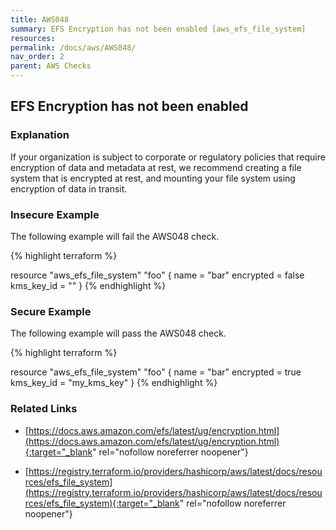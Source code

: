 ```yaml
---
title: AWS048
summary: EFS Encryption has not been enabled [aws_efs_file_system] 
resources: 
permalink: /docs/aws/AWS048/
nav_order: 2
parent: AWS Checks
---
```


## EFS Encryption has not been enabled

### Explanation


If your organization is subject to corporate or regulatory policies that require encryption of data and metadata at rest, we recommend creating a file system that is encrypted at rest, and mounting your file system using encryption of data in transit.




### Insecure Example

The following example will fail the AWS048 check.

{% highlight terraform %}

resource "aws_efs_file_system" "foo" {
  name       = "bar"
  encrypted  = false
  kms_key_id = ""
}
{% endhighlight %}



### Secure Example

The following example will pass the AWS048 check.

{% highlight terraform %}

resource "aws_efs_file_system" "foo" {
  name       = "bar"
  encrypted  = true
  kms_key_id = "my_kms_key"
}
{% endhighlight %}


### Related Links


- [https://docs.aws.amazon.com/efs/latest/ug/encryption.html](https://docs.aws.amazon.com/efs/latest/ug/encryption.html){:target="_blank" rel="nofollow noreferrer noopener"}

- [https://registry.terraform.io/providers/hashicorp/aws/latest/docs/resources/efs_file_system](https://registry.terraform.io/providers/hashicorp/aws/latest/docs/resources/efs_file_system){:target="_blank" rel="nofollow noreferrer noopener"}

